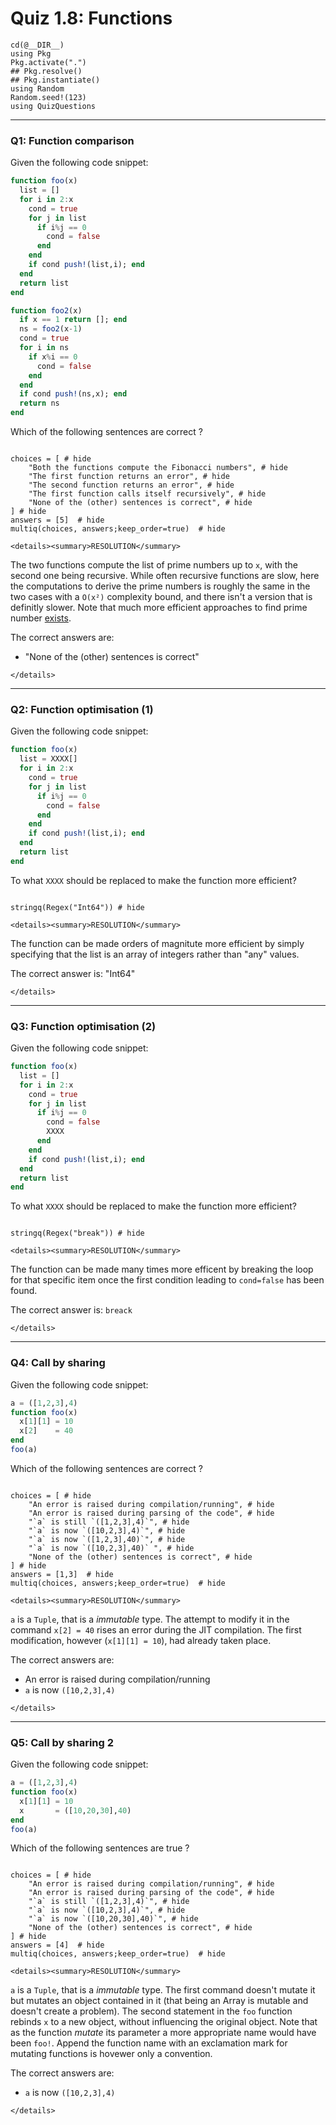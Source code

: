 # Quiz 1.8: Functions

```@setup q0108
cd(@__DIR__)    
using Pkg      
Pkg.activate(".")  
## Pkg.resolve()   
## Pkg.instantiate()
using Random
Random.seed!(123)
using QuizQuestions
```


--------------------------------------------------------------------------------
### Q1: Function comparison

Given the following code snippet:

```julia
function foo(x)
  list = []
  for i in 2:x
    cond = true
    for j in list
      if i%j == 0
        cond = false
      end
    end
    if cond push!(list,i); end
  end
  return list
end

function foo2(x)
  if x == 1 return []; end
  ns = foo2(x-1)
  cond = true
  for i in ns
    if x%i == 0
      cond = false
    end
  end
  if cond push!(ns,x); end
  return ns
end
```

Which of the following sentences are correct ?

```@example q0108

choices = [ # hide
    "Both the functions compute the Fibonacci numbers", # hide
    "The first function returns an error", # hide
    "The second function returns an error", # hide
    "The first function calls itself recursively", # hide
    "None of the (other) sentences is correct", # hide
] # hide
answers = [5]  # hide
multiq(choices, answers;keep_order=true)  # hide

```

```@raw html
<details><summary>RESOLUTION</summary>
```
The two functions compute the list of prime numbers up to `x`, with the second one being recursive. While often recursive functions are slow, here the computations to derive the prime numbers is roughly the same in the two cases with a `O(x²)` complexity  bound, and there isn't a version that is definitly slower. Note that much more efficient approaches to find prime number [exists](https://en.wikipedia.org/wiki/Generation_of_primes#Prime_sieves).

The correct answers are:
  - "None of the (other) sentences is correct"

```@raw html
</details>
```

--------------------------------------------------------------------------------
### Q2: Function optimisation (1)

Given the following code snippet:

```julia
function foo(x)
  list = XXXX[]
  for i in 2:x
    cond = true
    for j in list 
      if i%j == 0
        cond = false
      end        
    end
    if cond push!(list,i); end
  end
  return list
end
```

To what `XXXX` should be replaced to make the function more efficient?

```@example q0108

stringq(Regex("Int64")) # hide

```

```@raw html
<details><summary>RESOLUTION</summary>
```

The function can be made orders of magnitute more efficient by simply specifying that the list is an array of integers rather than "any" values.

The correct answer is: "Int64"

```@raw html
</details>
```

--------------------------------------------------------------------------------
### Q3: Function optimisation (2)

Given the following code snippet:


```julia
function foo(x)
  list = []
  for i in 2:x
    cond = true
    for j in list 
      if i%j == 0
        cond = false
        XXXX
      end        
    end
    if cond push!(list,i); end
  end
  return list
end
```

To what `XXXX` should be replaced to make the function more efficient?

```@example q0108

stringq(Regex("break")) # hide

```

```@raw html
<details><summary>RESOLUTION</summary>
```

The function can be made many times more efficent by breaking the loop for that specific item once the first condition leading to `cond=false` has been found.

The correct answer is: `breack`

```@raw html
</details>
```


--------------------------------------------------------------------------------
### Q4: Call by sharing

Given the following code snippet:

```julia
a = ([1,2,3],4)
function foo(x)
  x[1][1] = 10
  x[2]    = 40
end
foo(a)
```

Which of the following sentences are correct ?

```@example q0108

choices = [ # hide
    "An error is raised during compilation/running", # hide
    "An error is raised during parsing of the code", # hide
    "`a` is still `([1,2,3],4)`", # hide
    "`a` is now `([10,2,3],4)`", # hide
    "`a` is now `([1,2,3],40)`", # hide
    "`a` is now `([10,2,3],40)` ", # hide
    "None of the (other) sentences is correct", # hide
] # hide
answers = [1,3]  # hide
multiq(choices, answers;keep_order=true)  # hide

```

```@raw html
<details><summary>RESOLUTION</summary>
```

`a` is a `Tuple`, that is a _immutable_ type. The attempt to modify it in the command `x[2] = 40` rises an error during the JIT compilation. The first modification, however (`x[1][1] = 10`), had already taken place.

The correct answers are:
  - An error is raised during compilation/running
  - `a` is now `([10,2,3],4)`

```@raw html
</details>
```


--------------------------------------------------------------------------------
### Q5: Call by sharing 2

Given the following code snippet:

```julia
a = ([1,2,3],4)
function foo(x)
  x[1][1] = 10
  x       = ([10,20,30],40)
end
foo(a)
```

Which of the following sentences are true ?

```@example q0108

choices = [ # hide
    "An error is raised during compilation/running", # hide
    "An error is raised during parsing of the code", # hide
    "`a` is still `([1,2,3],4)`", # hide
    "`a` is now `([10,2,3],4)`", # hide
    "`a` is now `([10,20,30],40)`", # hide
    "None of the (other) sentences is correct", # hide
] # hide
answers = [4]  # hide
multiq(choices, answers;keep_order=true)  # hide

```

```@raw html
<details><summary>RESOLUTION</summary>
```

`a` is a `Tuple`, that is a _immutable_ type. The first command doesn't mutate it but mutates an object contained in it (that being an Array is mutable and doesn't create a problem). The second statement in the `foo` function rebinds `x` to a new object, without influencing the original object.
Note that as the function _mutate_ its parameter a more appropriate name would have been `foo!`. Append the function name with an exclamation mark for mutating functions is hovewer only a convention.

The correct answers are:
  - `a` is now `([10,2,3],4)`

```@raw html
</details>
```

